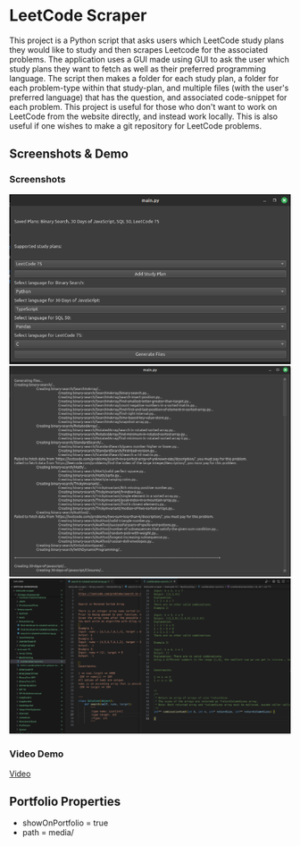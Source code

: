 # LeetCode Scraper 
This project is a Python script that asks users which LeetCode study plans they would like to study and then scrapes Leetcode for the associated problems. The application uses a GUI made using GUI to ask the user which study plans they want to fetch as well as their preferred programming language. The script then makes a folder for each study plan, a folder for each problem-type within that study-plan, and multiple files (with the user's preferred language) that has the question, and associated code-snippet for each problem. This project is useful for those who don't want to work on LeetCode from the website directly, and instead work locally. This is also useful if one wishes to make a git repository for LeetCode problems.



## Screenshots & Demo
### Screenshots
![Alt text](./media/gui-interface.png)
![Alt text](./media/gui-result.png)
![Alt text](./media/new-plans.png)


### Video Demo
[Video](https://commonmark.org/help/)

## Portfolio Properties
- showOnPortfolio = true
- path = media/
